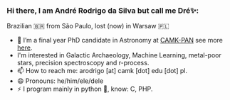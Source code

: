 ### Hi there, I am André Rodrigo da Silva but call me Dré✨:
Brazilian 🇧🇷 from São Paulo, lost (now) in Warsaw 🇵🇱
- 🔭 I’m a final year PhD candidate in Astronomy at [CAMK-PAN](http://www.camk.edu.pl/) see more [here](https://www.camk.edu.pl/en/people/staff/arodrigo/).
- I'm interested in Galactic Archaeology, Machine Learning, metal-poor stars, precision spectroscopy and r-process.
- 📫 How to reach me: arodrigo [at] camk [dot] edu [dot] pl.
- 😄 Pronouns: he/him/ele/dele
- ⚡ I program mainly in python 🐍, know: C, PHP.
